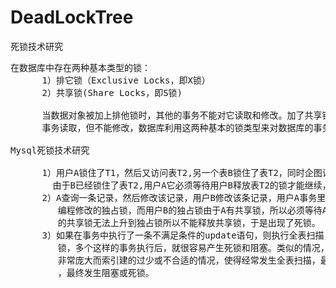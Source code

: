 # DeadLockTree
死锁技术研究


<pre>
在数据库中存在两种基本类型的锁：
      1）排它锁（Exclusive Locks，即X锁）
      2）共享锁(Share Locks，即S锁)

      当数据对象被加上排他锁时，其他的事务不能对它读取和修改。加了共享锁的数据对象可以被其他
      事务读取，但不能修改，数据库利用这两种基本的锁类型来对数据库的事务进行并发控制。

Mysql死锁技术研究

      1）用户A锁住了T1，然后又访问表T2,另一个表B锁住了表T2，同时企图访问表T1，这时用户A
        由于B已经锁住了表T2,用户A它必须等待用户B释放表T2的锁才能继续，同样用户B要等待用户A释放T1的锁才能继续，于是产生死锁。
      2）A查询一条记录，然后修改该记录，用户B修改该条记录，用户A事务里的性质由查询的共享锁
         编程修改的独占锁，而用户B的独占锁由于A有共享锁，所以必须等待A释放共享锁，而由于A
         的共享锁无法上升到独占锁所以不能释放共享锁，于是出现了死锁。
      3）如果在事务中执行了一条不满足条件的update语句，则执行全表扫描，把行级锁上升为表级
         锁，多个这样的事务执行后，就很容易产生死锁和阻塞。类似的情况，还有当表中的数据量
         非常庞大而索引建的过少或不合适的情况，使得经常发生全表扫描，最终应用系统会越来越慢
         ，最终发生阻塞或死锁。
</pre>
